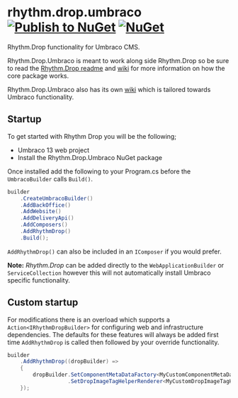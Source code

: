 # rhythm.drop.umbraco [![Publish to NuGet](https://github.com/rhythmagency/rhythm.drop.umbraco/actions/workflows/Publish-to-NuGet.yml/badge.svg)](https://github.com/rhythmagency/rhythm.drop.umbraco/actions/workflows/Publish-to-NuGet.yml) [![NuGet](https://img.shields.io/nuget/v/Rhythm.Drop.Umbraco?logo=nuget)](https://www.nuget.org/packages/Rhythm.Drop.Umbraco)

Rhythm.Drop functionality for Umbraco CMS.

Rhythm.Drop.Umbraco is meant to work along side Rhythm.Drop so be sure to read the [Rhythm.Drop readme](https://github.com/rhythmagency/rhythm.drop) and [wiki](https://github.com/rhythmagency/rhythm.drop/wiki) for more information on how the core package works.

Rhythm.Drop.Umbraco also has its own [wiki](/rhythmagency/rhythm.drop/wiki) which is tailored towards Umbraco functionality. 

## Startup

To get started with Rhythm Drop you will be the following;

 - Umbraco 13 web project
 - Install the Rhythm.Drop.Umbraco NuGet package

Once installed add the following to your Program.cs before the `UmbracoBuilder` calls `Build()`.

```csharp
builder
    .CreateUmbracoBuilder()
    .AddBackOffice()
    .AddWebsite()
    .AddDeliveryApi()
    .AddComposers()
    .AddRhythmDrop()
    .Build();
```

`AddRhythmDrop()` can also be included in an `IComposer` if you would prefer.

**Note:** _Rhythm.Drop_ can be added directly to the `WebApplicationBuilder` or `ServiceCollection` however this will not automatically install Umbraco specific functionality.

## Custom startup

For modifications there is an overload which supports a `Action<IRhythmDropBuilder>` for configuring web and infrastructure dependencies. The defaults for these features will always be added first time `AddRhythmDrop` is called then followed by your override functionality.

```csharp
builder
    .AddRhythmDrop((dropBuilder) =>
    {
        dropBuilder.SetComponentMetaDataFactory<MyCustomComponentMetaDataFactory>()
                   .SetDropImageTagHelperRenderer<MyCustomDropImageTagHelperRenderer>();
    });
```
